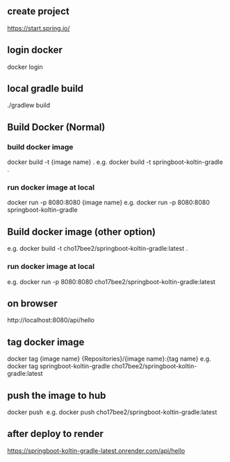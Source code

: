 ## create project 
https://start.spring.io/

## login docker
docker login

## local gradle build
./gradlew build

## Build Docker (Normal)
### build docker image
docker build -t {image name} .
e.g. docker build -t springboot-koltin-gradle .

### run docker image at local
docker run -p 8080:8080 {image name}
e.g. docker run -p 8080:8080 springboot-koltin-gradle

## Build docker image (other option)
e.g. docker build -t cho17bee2/springboot-koltin-gradle:latest .
### run docker image at local
e.g. docker run -p 8080:8080 cho17bee2/springboot-koltin-gradle:latest

## on browser
http://localhost:8080/api/hello

## tag docker image
docker tag {image name} {Repositories}/{image name}:{tag name}
e.g. docker tag springboot-koltin-gradle cho17bee2/springboot-koltin-gradle:latest

## push the image to hub
docker push <image name> <version name>
e.g. docker push cho17bee2/springboot-koltin-gradle:latest

## after deploy to render
https://springboot-koltin-gradle-latest.onrender.com/api/hello